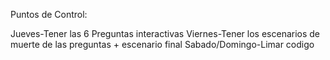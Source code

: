 Puntos de Control:

Jueves-Tener las 6 Preguntas interactivas
Viernes-Tener los escenarios de muerte de las preguntas + escenario final
Sabado/Domingo-Limar codigo
